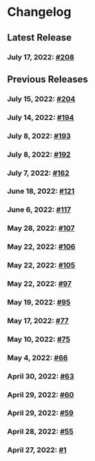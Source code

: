 # Changelog


## Latest Release
### July 17, 2022: [#208](/.changelog/pr-208.md)


## Previous Releases
### July 15, 2022: [#204](/.changelog/pr-204.md)
### July 14, 2022: [#194](/.changelog/pr-194.md)
### July 8, 2022: [#193](/.changelog/pr-193.md)
### July 8, 2022: [#192](/.changelog/pr-192.md)
### July 7, 2022: [#162](/.changelog/pr-162.md)
### June 18, 2022: [#121](/.changelog/pr-121.md)
### June 6, 2022: [#117](/.changelog/pr-117.md)
### May 28, 2022: [#107](/.changelog/pr-107.md)
### May 22, 2022: [#106](/.changelog/pr-106.md)
### May 22, 2022: [#105](/.changelog/pr-105.md)
### May 22, 2022: [#97](/.changelog/pr-97.md)
### May 19, 2022: [#95](/.changelog/pr-95.md)
### May 17, 2022: [#77](/.changelog/pr-77.md)
### May 10, 2022: [#75](/.changelog/pr-75.md)
### May 4, 2022: [#66](/.changelog/pr-66.md)
### April 30, 2022: [#63](/.changelog/pr-63.md)
### April 29, 2022: [#60](/.changelog/pr-60.md)
### April 29, 2022: [#59](/.changelog/pr-59.md)
### April 28, 2022: [#55](/.changelog/pr-55.md)
### April 27, 2022: [#1](/.changelog/pr-1.md)